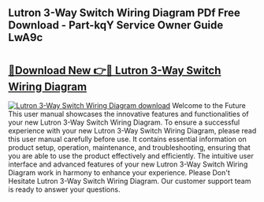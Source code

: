 ## Lutron 3-Way Switch Wiring Diagram PDf Free Download - Part-kqY Service Owner Guide LwA9c

# <h2><a href="http://dfkq7vo.blite.top/?on=Lutron+3-Way+Switch+Wiring+Diagram">🔗Download New 👉🔴 Lutron 3-Way Switch Wiring Diagram</a></h2>

[![Lutron 3-Way Switch Wiring Diagram download](https://i.imgur.com/lujVjoI.png)](http://dfkq7vo.blite.top/?on=Lutron+3-Way+Switch+Wiring+Diagram)
Welcome to the Future This user manual showcases the innovative features and functionalities of your new Lutron 3-Way Switch Wiring Diagram. To ensure a successful experience with your new Lutron 3-Way Switch Wiring Diagram, please read this user manual carefully before use. It contains essential information on product setup, operation, maintenance, and troubleshooting, ensuring that you are able to use the product effectively and efficiently. The intuitive user interface and advanced features of your new Lutron 3-Way Switch Wiring Diagram work in harmony to enhance your experience. Please Don't Hesitate Lutron 3-Way Switch Wiring Diagram. Our customer support team is ready to answer your questions.
